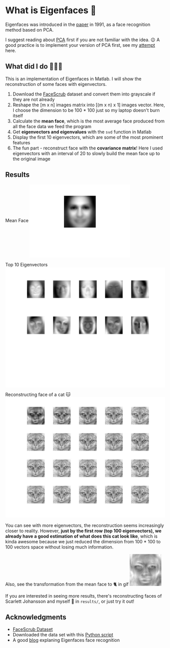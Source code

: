 # What is Eigenfaces 🤖

Eigenfaces was introduced in the [paper](http://www.face-rec.org/algorithms/pca/jcn.pdf) in 1991, as a face recognition method based on PCA. 

I suggest reading about [PCA](https://en.wikipedia.org/wiki/Principal_component_analysis) first if you are not familiar with the idea.  😉 A good practice is to implement your version of PCA first, see my [attempt](PCA/README.md) here. 

## What did I do 👩🏻‍💻

This is an implementation of Eigenfaces in Matlab. I will show the reconstruction of some faces with eigenvectors.

1. Download the [FaceScrub](http://vintage.winklerbros.net/facescrub.html) dataset and convert them into grayscale if they are not already
2. Reshape the [m x n] images matrix into [(m x n) x 1] images vector. 
Here, I choose the dimension to be 100 * 100 just so my laptop doesn't burn itself 
3. Calculate the <b>mean face</b>, which is the most average face produced from all the face data we feed the program
4. Get <b>eigenvectors and eigenvalues</b> with the `svd` function in Matlab
5. Display the first 10 eigenvectors, which are some of the most prominent features 
6. The fun part - reconstruct face with the <b>covariance matrix</b>! Here I used eigenvectors with an interval of 20 to slowly build the mean face up to the original image

## Results

Mean Face <img align="center" src="results/mean_face.jpg">

Top 10 Eigenvectors <img align="center" src="results/top_eigenvectors.jpg">

Reconstructing face of a cat 🐱
![Reconstructing](results/cat_subplot.jpg) 

You can see with more eigenvectors, the reconstruction seems increasingly closer to reality. However, <b> just by the first row (top 100 eigenvectors), we already have a good estimation of what does this cat look like</b>, which is kinda awesome because we just reduced the dimension from 100 * 100 to 100 vectors space without losing much information. 

Also, see the transformation from the mean face to 🐈 in gif
![transformation](results/cat_output.gif) 

If you are interested in seeing more results, there's reconstructing faces of Scarlett Johansson and myself 🦄 in `results/`, or just try it out!


## Acknowledgments

* [FaceScrub Dataset](http://vintage.winklerbros.net/facescrub.html)
* Downloaded the data set with this [Python script](https://github.com/lightalchemist/FaceScrub)
* A good [blog](https://blog.cordiner.net/2010/12/02/eigenfaces-face-recognition-matlab/) explaning Eigenfaces face recognition
